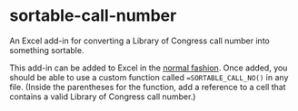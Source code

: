 # sortable-call-number
An Excel add-in for converting a Library of Congress call number into something sortable.

This add-in can be added to Excel in the [normal fashion](https://support.microsoft.com/en-us/office/add-or-remove-add-ins-in-excel-0af570c4-5cf3-4fa9-9b88-403625a0b460#OfficeVersion=Windows). Once added, you should be able to use a custom function called `=SORTABLE_CALL_NO()` in any file. (Inside the parentheses for the function, add a reference to a cell that contains a valid Library of Congress call number.)
